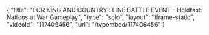 {
    "title": "FOR KING AND COUNTRY!: LINE BATTLE EVENT - Holdfast: Nations at War Gameplay",
    "type": "solo",
    "layout": "iframe-static",
    "videoId": "117406456",
    "url": "\/tvpembed\/117406456"
}